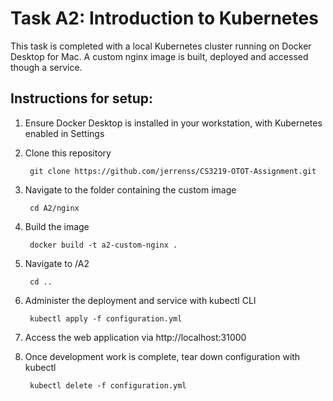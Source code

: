 # Task A2: Introduction to Kubernetes

This task is completed with a local Kubernetes cluster running on Docker Desktop for Mac. A custom nginx image is built, deployed and accessed though a service.

## Instructions for setup:
1. Ensure Docker Desktop is installed in your workstation, with Kubernetes enabled in Settings
2. Clone this repository
  
        git clone https://github.com/jerrenss/CS3219-OTOT-Assignment.git

3. Navigate to the folder containing the custom image

        cd A2/nginx

4. Build the image

        docker build -t a2-custom-nginx .

5. Navigate to /A2

        cd ..

6. Administer the deployment and service with kubectl CLI

        kubectl apply -f configuration.yml

7. Access the web application via http://localhost:31000
8. Once development work is complete, tear down configuration with kubectl

        kubectl delete -f configuration.yml
